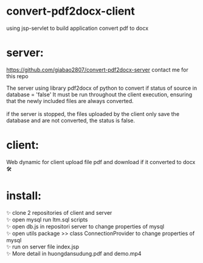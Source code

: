# convert-pdf2docx-client
using jsp-servlet to build application convert pdf to docx


# server:
https://github.com/giabao2807/convert-pdf2docx-server contact me for this repo

The server using library pdf2docx of python to convert if status of source in database = 'false'
It must be run throughout the client execution, ensuring that the newly included files are always converted.
<br/>
<br/>
if the server is stopped, the files uploaded by the client only save the database and are not converted, the status is false.

# client:
Web dynamic for client upload file pdf and download if it converted to docx 🛠

# install:
  ✨ clone 2 repositories of client and server
<br/>
  ✨ open mysql run ltm.sql scripts
<br/>
  ✨ open db.js in repositori server to change properties of mysql 
<br/>
  ✨ open utils package >> class ConnectionProvider to change properties of mysql
<br/>
  ✨ run on server file index.jsp
<br/>
  ✨ More detail in huongdansudung.pdf and demo.mp4
 



  
